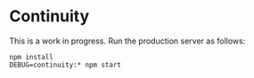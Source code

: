 # Continuity

This is a work in progress. Run the production server as follows:

    npm install
    DEBUG=continuity:* npm start
